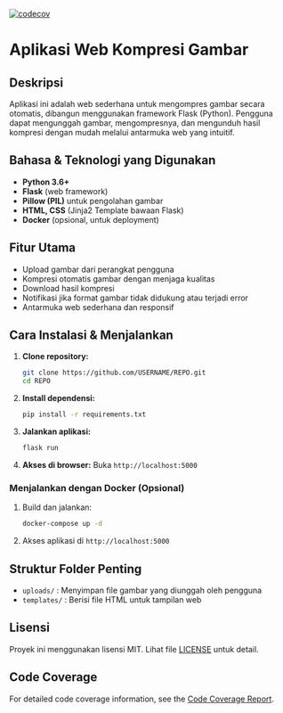 [![codecov](https://codecov.io/gh/k1lgor/image-compressor/branch/master/graph/badge.svg?token=OWVSAGHDPL)](https://codecov.io/gh/k1lgor/image-compressor)

# Aplikasi Web Kompresi Gambar

## Deskripsi
Aplikasi ini adalah web sederhana untuk mengompres gambar secara otomatis, dibangun menggunakan framework Flask (Python). Pengguna dapat mengunggah gambar, mengompresnya, dan mengunduh hasil kompresi dengan mudah melalui antarmuka web yang intuitif.

## Bahasa & Teknologi yang Digunakan
- **Python 3.6+**
- **Flask** (web framework)
- **Pillow (PIL)** untuk pengolahan gambar
- **HTML, CSS** (Jinja2 Template bawaan Flask)
- **Docker** (opsional, untuk deployment)

## Fitur Utama
- Upload gambar dari perangkat pengguna
- Kompresi otomatis gambar dengan menjaga kualitas
- Download hasil kompresi
- Notifikasi jika format gambar tidak didukung atau terjadi error
- Antarmuka web sederhana dan responsif

## Cara Instalasi & Menjalankan
1. **Clone repository:**
   ```bash
   git clone https://github.com/USERNAME/REPO.git
   cd REPO
   ```
2. **Install dependensi:**
   ```bash
   pip install -r requirements.txt
   ```
3. **Jalankan aplikasi:**
   ```bash
   flask run
   ```
4. **Akses di browser:**
   Buka `http://localhost:5000`

### Menjalankan dengan Docker (Opsional)
1. Build dan jalankan:
   ```bash
   docker-compose up -d
   ```
2. Akses aplikasi di `http://localhost:5000`

## Struktur Folder Penting
- `uploads/` : Menyimpan file gambar yang diunggah oleh pengguna
- `templates/` : Berisi file HTML untuk tampilan web

## Lisensi
Proyek ini menggunakan lisensi MIT. Lihat file [LICENSE](./LICENSE) untuk detail.

## Code Coverage

For detailed code coverage information, see the [Code Coverage Report](./README_COVERAGE.md).
